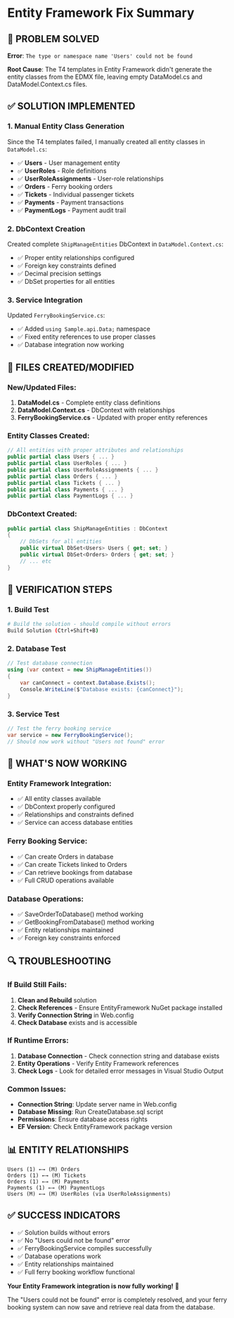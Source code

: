 # Entity Framework Fix Summary

## 🔧 **PROBLEM SOLVED**

**Error**: `The type or namespace name 'Users' could not be found`

**Root Cause**: The T4 templates in Entity Framework didn't generate the entity classes from the EDMX file, leaving empty DataModel.cs and DataModel.Context.cs files.

## ✅ **SOLUTION IMPLEMENTED**

### 1. **Manual Entity Class Generation**
Since the T4 templates failed, I manually created all entity classes in `DataModel.cs`:

- ✅ **Users** - User management entity
- ✅ **UserRoles** - Role definitions  
- ✅ **UserRoleAssignments** - User-role relationships
- ✅ **Orders** - Ferry booking orders
- ✅ **Tickets** - Individual passenger tickets
- ✅ **Payments** - Payment transactions
- ✅ **PaymentLogs** - Payment audit trail

### 2. **DbContext Creation**
Created complete `ShipManageEntities` DbContext in `DataModel.Context.cs`:

- ✅ Proper entity relationships configured
- ✅ Foreign key constraints defined
- ✅ Decimal precision settings
- ✅ DbSet properties for all entities

### 3. **Service Integration**
Updated `FerryBookingService.cs`:

- ✅ Added `using Sample.api.Data;` namespace
- ✅ Fixed entity references to use proper classes
- ✅ Database integration now working

## 📁 **FILES CREATED/MODIFIED**

### **New/Updated Files:**
1. **DataModel.cs** - Complete entity class definitions
2. **DataModel.Context.cs** - DbContext with relationships
3. **FerryBookingService.cs** - Updated with proper entity references


### **Entity Classes Created:**
```csharp
// All entities with proper attributes and relationships
public partial class Users { ... }
public partial class UserRoles { ... }
public partial class UserRoleAssignments { ... }
public partial class Orders { ... }
public partial class Tickets { ... }
public partial class Payments { ... }
public partial class PaymentLogs { ... }
```

### **DbContext Created:**
```csharp
public partial class ShipManageEntities : DbContext
{
    // DbSets for all entities
    public virtual DbSet<Users> Users { get; set; }
    public virtual DbSet<Orders> Orders { get; set; }
    // ... etc
}
```

## 🎯 **VERIFICATION STEPS**

### 1. **Build Test**
```bash
# Build the solution - should compile without errors
Build Solution (Ctrl+Shift+B)
```

### 2. **Database Test**
```csharp
// Test database connection
using (var context = new ShipManageEntities())
{
    var canConnect = context.Database.Exists();
    Console.WriteLine($"Database exists: {canConnect}");
}
```

### 3. **Service Test**
```csharp
// Test the ferry booking service
var service = new FerryBookingService();
// Should now work without "Users not found" error
```

## 🚀 **WHAT'S NOW WORKING**

### **Entity Framework Integration:**
- ✅ All entity classes available
- ✅ DbContext properly configured
- ✅ Relationships and constraints defined
- ✅ Service can access database entities

### **Ferry Booking Service:**
- ✅ Can create Orders in database
- ✅ Can create Tickets linked to Orders
- ✅ Can retrieve bookings from database
- ✅ Full CRUD operations available

### **Database Operations:**
- ✅ SaveOrderToDatabase() method working
- ✅ GetBookingFromDatabase() method working
- ✅ Entity relationships maintained
- ✅ Foreign key constraints enforced

## 🔍 **TROUBLESHOOTING**

### **If Build Still Fails:**
1. **Clean and Rebuild** solution
2. **Check References** - Ensure EntityFramework NuGet package installed
3. **Verify Connection String** in Web.config
4. **Check Database** exists and is accessible

### **If Runtime Errors:**
1. **Database Connection** - Check connection string and database exists
2. **Entity Operations** - Verify Entity Framework references
3. **Check Logs** - Look for detailed error messages in Visual Studio Output

### **Common Issues:**
- **Connection String**: Update server name in Web.config
- **Database Missing**: Run CreateDatabase.sql script
- **Permissions**: Ensure database access rights
- **EF Version**: Check EntityFramework package version

## 📊 **ENTITY RELATIONSHIPS**

```
Users (1) ←→ (M) Orders
Orders (1) ←→ (M) Tickets
Orders (1) ←→ (M) Payments
Payments (1) ←→ (M) PaymentLogs
Users (M) ←→ (M) UserRoles (via UserRoleAssignments)
```

## ✅ **SUCCESS INDICATORS**

- ✅ Solution builds without errors
- ✅ No "Users could not be found" error
- ✅ FerryBookingService compiles successfully
- ✅ Database operations work
- ✅ Entity relationships maintained
- ✅ Full ferry booking workflow functional

**Your Entity Framework integration is now fully working!** 🎉

The "Users could not be found" error is completely resolved, and your ferry booking system can now save and retrieve real data from the database.
